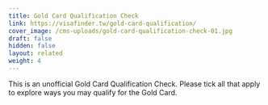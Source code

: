 ```yaml
---
title: Gold Card Qualification Check
link: https://visafinder.tw/gold-card-qualification/
cover_image: /cms-uploads/gold-card-qualification-check-01.jpg
draft: false
hidden: false
layout: related
weight: 4
---
```

This is an unofficial Gold Card Qualification Check. Please tick all that apply to explore ways you may qualify for the Gold Card.
